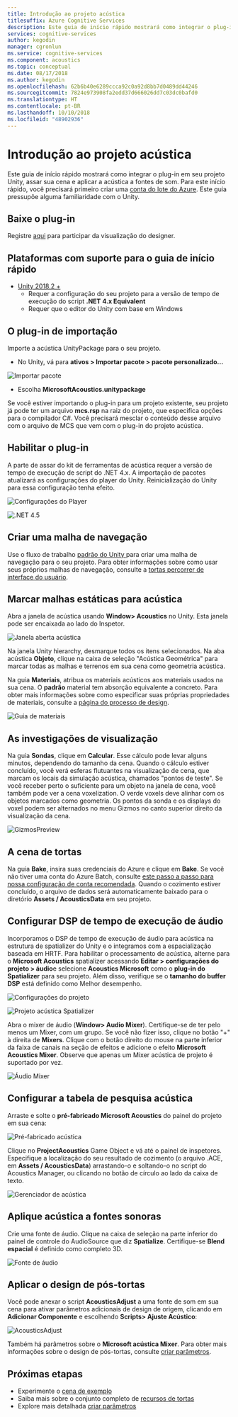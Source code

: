 ```yaml
---
title: Introdução ao projeto acústica
titlesuffix: Azure Cognitive Services
description: Este guia de início rápido mostrará como integrar o plug-in em seu projeto Unity, assar sua cena e aplicar a acústica a fontes de som.
services: cognitive-services
author: kegodin
manager: cgronlun
ms.service: cognitive-services
ms.component: acoustics
ms.topic: conceptual
ms.date: 08/17/2018
ms.author: kegodin
ms.openlocfilehash: 62b6b40e6289ccca92c0a92d8bb7d0489dd44246
ms.sourcegitcommit: 7824e973908fa2edd37d666026dd7c03dc0bafd0
ms.translationtype: HT
ms.contentlocale: pt-BR
ms.lasthandoff: 10/10/2018
ms.locfileid: "48902936"
---
```

# <a name="getting-started-with-project-acoustics"></a>Introdução ao projeto acústica
Este guia de início rápido mostrará como integrar o plug-in em seu projeto Unity, assar sua cena e aplicar a acústica a fontes de som. Para este início rápido, você precisará primeiro criar uma [conta do lote do Azure](create-azure-account.md). Este guia pressupõe alguma familiaridade com o Unity.

## <a name="download-the-plugin"></a>Baixe o plug-in
Registre [aqui](https://forms.office.com/Pages/ResponsePage.aspx?id=v4j5cvGGr0GRqy180BHbRwMoAEhDCLJNqtVIPwQN6rpUOFRZREJRR0NIQllDOTQ1U0JMNVc4OFNFSy4u) para participar da visualização do designer.

## <a name="supported-platforms-for-quickstart"></a>Plataformas com suporte para o guia de início rápido
* [Unity 2018.2 +](http://www.unity3d.com)
  * Requer a configuração do seu projeto para a versão de tempo de execução do script **.NET 4.x Equivalent** 
  * Requer que o editor do Unity com base em Windows

## <a name="import-the-plugin"></a>O plug-in de importação
Importe a acústica UnityPackage para o seu projeto. 
* No Unity, vá para **ativos > Importar pacote > pacote personalizado...**

![Importar pacote](media/ImportPackage.png)  

* Escolha **MicrosoftAcoustics.unitypackage**

Se você estiver importando o plug-in para um projeto existente, seu projeto já pode ter um arquivo **mcs.rsp** na raiz do projeto, que especifica opções para o compilador C#. Você precisará mesclar o conteúdo desse arquivo com o arquivo de MCS que vem com o plug-in do projeto acústica.

## <a name="enable-the-plugin"></a>Habilitar o plug-in
A parte de assar do kit de ferramentas de acústica requer a versão de tempo de execução de script do .NET 4.x. A importação de pacotes atualizará as configurações do player do Unity. Reinicialização do Unity para essa configuração tenha efeito.

![Configurações do Player](media/PlayerSettings.png)

![.NET 4.5](media/Net45.png)

## <a name="create-a-navigation-mesh"></a>Criar uma malha de navegação
Use o fluxo de trabalho [padrão do Unity ](https://docs.unity3d.com/Manual/nav-BuildingNavMesh.html) para criar uma malha de navegação para o seu projeto. Para obter informações sobre como usar seus próprios malhas de navegação, consulte a [tortas percorrer de interface do usuário](bake-ui-walkthrough.md).

## <a name="mark-static-meshes-for-acoustics"></a>Marcar malhas estáticas para acústica
Abra a janela de acústica usando **Window> Acoustics** no Unity. Esta janela pode ser encaixada ao lado do Inspetor.

![Janela aberta acústica](media/WindowAcoustics.png)

Na janela Unity hierarchy, desmarque todos os itens selecionados. Na aba acústica **Objeto**, clique na caixa de seleção "Acústica Geométrica" para marcar todas as malhas e terrenos em sua cena como geometria acústica.

Na guia **Materiais**, atribua os materiais acústicos aos materiais usados na sua cena. O **padrão** material tem absorção equivalente a concreto. Para obter mais informações sobre como especificar suas próprias propriedades de materiais, consulte a [página do processo de design](design-process.md).

![Guia de materiais](media/MaterialsTab.png)

## <a name="preview-the-probes"></a>As investigações de visualização
Na guia **Sondas**, clique em **Calcular**. Esse cálculo pode levar alguns minutos, dependendo do tamanho da cena. Quando o cálculo estiver concluído, você verá esferas flutuantes na visualização de cena, que marcam os locais da simulação acústica, chamados "pontos de teste". Se você receber perto o suficiente para um objeto na janela de cena, você também pode ver a cena voxelization. O verde voxels deve alinhar com os objetos marcados como geometria. Os pontos da sonda e os displays do voxel podem ser alternados no menu Gizmos no canto superior direito da visualização da cena.

![GizmosPreview](media/BakePreviewWithGizmos.png)

## <a name="bake-the-scene"></a>A cena de tortas
Na guia **Bake**, insira suas credenciais do Azure e clique em **Bake**. Se você não tiver uma conta do Azure Batch, consulte [este passo a passo para nossa configuração de conta recomendada](create-azure-account.md).
Quando o cozimento estiver concluído, o arquivo de dados será automaticamente baixado para o diretório **Assets / AcousticsData** em seu projeto.

## <a name="set-up-audio-runtime-dsp"></a>Configurar DSP de tempo de execução de áudio
Incorporamos o DSP de tempo de execução de áudio para acústica na estrutura de spatializer do Unity e o integramos com a espacialização baseada em HRTF. Para habilitar o processamento de acústica, alterne para o **Microsoft Acoustics** spatializer acessando **Editar > configurações do projeto > áudio**e selecione **Acoustics Microsoft** como o **plug-in do Spatializer** para seu projeto. Além disso, verifique se o **tamanho do buffer DSP** está definido como Melhor desempenho.

![Configurações do projeto](media/ProjectSettings.png)  

![Projeto acústica Spatializer](media/ChooseSpatializer.png)

Abra o mixer de áudio (**Window> Audio Mixer**). Certifique-se de ter pelo menos um Mixer, com um grupo. Se você não fizer isso, clique no botão "+" à direita de **Mixers**. Clique com o botão direito do mouse na parte inferior da faixa de canais na seção de efeitos e adicione o efeito **Microsoft Acoustics Mixer**. Observe que apenas um Mixer acústica de projeto é suportado por vez.

![Áudio Mixer](media/AudioMixer.png)

## <a name="set-up-the-acoustics-lookup-table"></a>Configurar a tabela de pesquisa acústica
Arraste e solte o **pré-fabricado Microsoft Acoustics** do painel do projeto em sua cena:

![Pré-fabricado acústica](media/AcousticsPrefab.png)

Clique no **ProjectAcoustics** Game Object e vá até o painel de inspetores. Especifique a localização do seu resultado de cozimento (o arquivo .ACE, em **Assets / AcousticsData**) arrastando-o e soltando-o no script do Acoustics Manager, ou clicando no botão de círculo ao lado da caixa de texto.

![Gerenciador de acústica](media/AcousticsManager.png)  

## <a name="apply-acoustics-to-sound-sources"></a>Aplique acústica a fontes sonoras
Crie uma fonte de áudio. Clique na caixa de seleção na parte inferior do painel de controle do AudioSource que diz **Spatialize**. Certifique-se **Blend espacial** é definido como completo 3D.  

![Fonte de áudio](media/AudioSource.png)

## <a name="apply-post-bake-design"></a>Aplicar o design de pós-tortas
Você pode anexar o script **AcousticsAdjust** a uma fonte de som em sua cena para ativar parâmetros adicionais de design de origem, clicando em **Adicionar Componente** e escolhendo **Scripts> Ajuste Acústico**:

![AcousticsAdjust](media/AcousticsAdjust.png)

Também há parâmetros sobre o **Microsoft acústica Mixer**. Para obter mais informações sobre o design de pós-tortas, consulte [criar parâmetros](design-process.md).

## <a name="next-steps"></a>Próximas etapas
* Experimente o [cena de exemplo](sample-walkthrough.md)
* Saiba mais sobre o conjunto completo de [recursos de tortas](bake-ui-walkthrough.md)
* Explore mais detalhada [criar parâmetros](design-process.md)

